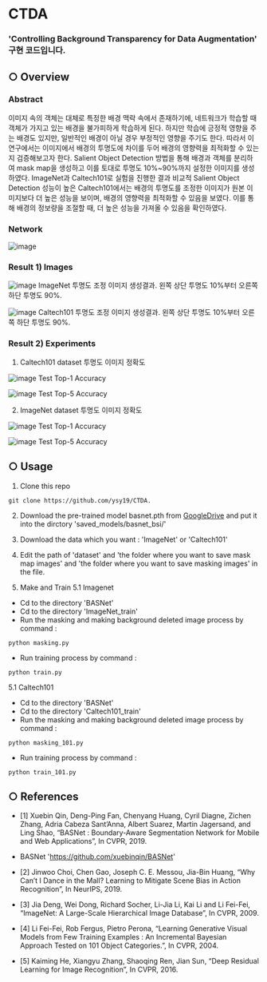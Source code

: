 # CTDA
### 'Controlling Background Transparency for Data Augmentation' 구현 코드입니다.
## ○ Overview
### Abstract
이미지 속의 객체는 대체로 특정한 배경 맥락 속에서 존재하기에, 네트워크가 학습할 때 객체가 가지고 있는 배경을 불가피하게 학습하게 된다. 하지만 학습에 긍정적 영향을 주는 배경도 있지만, 일반적인 배경이 아닐 경우 부정적인 영향을 주기도 한다. 따라서 이 연구에서는 이미지에서 배경의 투명도에 차이를 두어 배경의 영향력을 최적화할 수 있는지 검증해보고자 한다. Salient Object Detection 방법을 통해 배경과 객체를 분리하여 mask map을 생성하고 이를 토대로 투명도 10%~90%까지 설정한 이미지를 생성하였다. ImageNet과 Caltech101로 실험을 진행한 결과 비교적 Salient Object Detection 성능이 높은 Caltech101에서는 배경의 투명도를 조정한 이미지가 원본 이미지보다 더 높은 성능을 보이며, 배경의 영향력을 최적화할 수 있음을 보였다. 이를 통해 배경의 정보량을 조절할 때, 더 높은 성능을 가져올 수 있음을 확인하였다.

### Network
![image](https://user-images.githubusercontent.com/69154579/173506991-9f6bf821-9219-40c5-9132-c6097df96c24.png)

### Result 1) Images
![image](https://user-images.githubusercontent.com/69154579/173506882-2e6fce0c-99e6-4ff0-9016-5e7fe4c72759.png)
ImageNet 투명도 조정 이미지 생성결과. 왼쪽 상단 투명도 10%부터 오른쪽 하단 투명도 90%.

![image](https://user-images.githubusercontent.com/69154579/173506898-29047643-0139-4c81-8641-07fcc539709a.png)
Caltech101 투명도 조정 이미지 생성결과. 왼쪽 상단 투명도 10%부터 오른쪽 하단 투명도 90%.

### Result 2) Experiments
1. Caltech101 dataset 투명도 이미지 정확도

![image](https://user-images.githubusercontent.com/69154579/173506552-64565b9d-153d-4d91-b463-ffe6c92b2405.png)
Test Top-1 Accuracy

![image](https://user-images.githubusercontent.com/69154579/173506609-bf70bb17-5d72-43ea-bf27-b1054633319f.png)
Test Top-5 Accuracy

2. ImageNet dataset 투명도 이미지 정확도

![image](https://user-images.githubusercontent.com/69154579/173506657-84f6c668-01ab-48ac-8e74-093a1caf3898.png)
Test Top-1 Accuracy

![image](https://user-images.githubusercontent.com/69154579/173506666-1415e609-2a0c-4036-ba81-054ec2f81db8.png)
Test Top-5 Accuracy

## ○ Usage
1. Clone this repo
```
git clone https://github.com/ysy19/CTDA.
```
2. Download the pre-trained model basnet.pth from [GoogleDrive](https://drive.google.com/open?id=1s52ek_4YTDRt_EOkx1FS53u-vJa0c4nu) and put it into the dirctory 'saved_models/basnet_bsi/'

3. Download the data which you want : 'ImageNet' or 'Caltech101'

4. Edit the path of 'dataset' and 'the folder where you want to save mask map images' and 'the folder where you want to save masking images'  in the file.

5. Make and Train
5.1 Imagenet 
-  Cd to the directory 'BASNet'
-  Cd to the directory 'ImageNet_train'
-  Run the masking and making background deleted image process by command : 
```
python masking.py
```
-  Run training process by command : 
```
python train.py
```

5.1 Caltech101 
-  Cd to the directory 'BASNet'
-  Cd to the directory 'Caltech101_train'
-  Run the masking and making background deleted image process by command : 
```
python masking_101.py
```
-  Run training process by command : 
```
python train_101.py
```

## ○ References
- [1] Xuebin Qin, Deng-Ping Fan, Chenyang Huang, Cyril Diagne, Zichen Zhang, Adria Cabeza Sant’Anna, Albert Suarez, Martin Jagersand, and Ling Shao, “BASNet : Boundary-Aware Segmentation Network for Mobile and Web Applications”, In CVPR, 2019.
- BASNet 'https://github.com/xuebinqin/BASNet'

- [2] Jinwoo Choi, Chen Gao, Joseph C. E. Messou, Jia-Bin Huang, “Why Can’t I Dance in the Mall? Learning to Mitigate Scene Bias in Action Recognition”, In NeurIPS, 2019.

- [3] Jia Deng, Wei Dong, Richard Socher, Li-Jia Li, Kai Li and Li Fei-Fei, “ImageNet: A Large-Scale Hierarchical Image Database”, In CVPR, 2009.

- [4] Li Fei-Fei, Rob Fergus, Pietro Perona, “Learning Generative Visual Models from Few Training Examples : An Incremental Bayesian Approach Tested on 101 Object Categories.”, In CVPR, 2004.

- [5] Kaiming He, Xiangyu Zhang, Shaoqing Ren, Jian Sun, “Deep Residual Learning for Image Recognition”, In CVPR, 2016.

